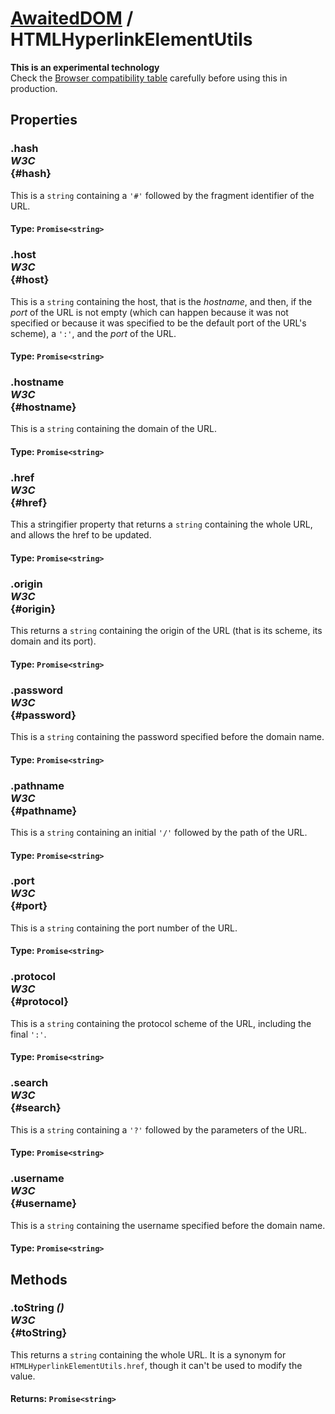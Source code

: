 # [AwaitedDOM](/docs/hero/basic-client/awaited-dom) <span>/</span> HTMLHyperlinkElementUtils

<div class='overview'><strong>This is an experimental technology</strong><br>Check the <a href="#Browser_compatibility">Browser compatibility table</a> carefully before using this in production.</div>

## Properties

### .hash <div class="specs"><i>W3C</i></div> {#hash}

This is a `string` containing a <code>'#'</code> followed by the fragment identifier of the URL.

#### **Type**: `Promise<string>`

### .host <div class="specs"><i>W3C</i></div> {#host}

This is a `string` containing the host, that is the <em>hostname</em>, and then, if the <em>port</em> of the URL is not empty (which can happen because it was not specified or because it was specified to be the default port of the URL's scheme), a <code>':'</code>, and the <em>port</em> of the URL.

#### **Type**: `Promise<string>`

### .hostname <div class="specs"><i>W3C</i></div> {#hostname}

This is a `string` containing the domain of the URL.

#### **Type**: `Promise<string>`

### .href <div class="specs"><i>W3C</i></div> {#href}

This a stringifier property that returns a `string` containing the whole URL, and allows the href to be updated.

#### **Type**: `Promise<string>`

### .origin <div class="specs"><i>W3C</i></div> {#origin}

This returns a `string` containing the origin of the URL (that is its scheme, its domain and its port).

#### **Type**: `Promise<string>`

### .password <div class="specs"><i>W3C</i></div> {#password}

This is a `string` containing the password specified before the domain name.

#### **Type**: `Promise<string>`

### .pathname <div class="specs"><i>W3C</i></div> {#pathname}

This is a `string` containing an initial <code>'/'</code> followed by the path of the URL.

#### **Type**: `Promise<string>`

### .port <div class="specs"><i>W3C</i></div> {#port}

This is a `string` containing the port number of the URL.

#### **Type**: `Promise<string>`

### .protocol <div class="specs"><i>W3C</i></div> {#protocol}

This is a `string` containing the protocol scheme of the URL, including the final <code>':'</code>.

#### **Type**: `Promise<string>`

### .search <div class="specs"><i>W3C</i></div> {#search}

This is a `string` containing a <code>'?'</code> followed by the parameters of the URL.

#### **Type**: `Promise<string>`

### .username <div class="specs"><i>W3C</i></div> {#username}

This is a `string` containing the username specified before the domain name.

#### **Type**: `Promise<string>`

## Methods

### .toString *()* <div class="specs"><i>W3C</i></div> {#toString}

This returns a `string` containing the whole URL. It is a synonym for <code>HTMLHyperlinkElementUtils.href</code>, though it can't be used to modify the value.

#### **Returns**: `Promise<string>`
